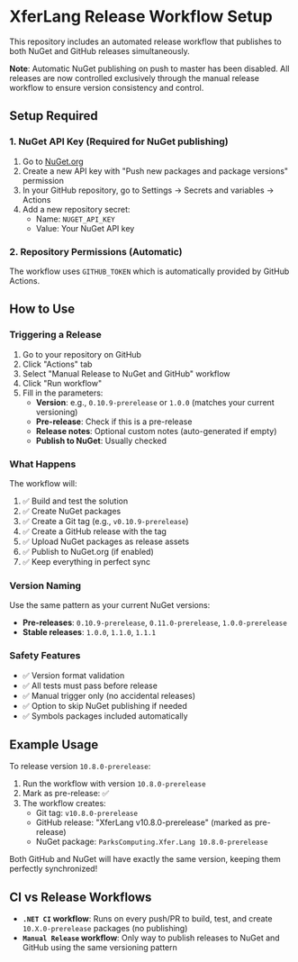 # XferLang Release Workflow Setup

This repository includes an automated release workflow that publishes to both NuGet and GitHub releases simultaneously.

**Note**: Automatic NuGet publishing on push to master has been disabled. All releases are now controlled exclusively through the manual release workflow to ensure version consistency and control.

## Setup Required

### 1. NuGet API Key (Required for NuGet publishing)

1. Go to [NuGet.org](https://www.nuget.org/account/apikeys)
2. Create a new API key with "Push new packages and package versions" permission
3. In your GitHub repository, go to Settings → Secrets and variables → Actions
4. Add a new repository secret:
   - Name: `NUGET_API_KEY`
   - Value: Your NuGet API key

### 2. Repository Permissions (Automatic)

The workflow uses `GITHUB_TOKEN` which is automatically provided by GitHub Actions.

## How to Use

### Triggering a Release

1. Go to your repository on GitHub
2. Click "Actions" tab
3. Select "Manual Release to NuGet and GitHub" workflow
4. Click "Run workflow"
5. Fill in the parameters:
   - **Version**: e.g., `0.10.9-prerelease` or `1.0.0` (matches your current versioning)
   - **Pre-release**: Check if this is a pre-release
   - **Release notes**: Optional custom notes (auto-generated if empty)
   - **Publish to NuGet**: Usually checked

### What Happens

The workflow will:
1. ✅ Build and test the solution
2. ✅ Create NuGet packages
3. ✅ Create a Git tag (e.g., `v0.10.9-prerelease`)
4. ✅ Create a GitHub release with the tag
5. ✅ Upload NuGet packages as release assets
6. ✅ Publish to NuGet.org (if enabled)
7. ✅ Keep everything in perfect sync

### Version Naming

Use the same pattern as your current NuGet versions:
- **Pre-releases**: `0.10.9-prerelease`, `0.11.0-prerelease`, `1.0.0-prerelease`
- **Stable releases**: `1.0.0`, `1.1.0`, `1.1.1`

### Safety Features

- ✅ Version format validation
- ✅ All tests must pass before release
- ✅ Manual trigger only (no accidental releases)
- ✅ Option to skip NuGet publishing if needed
- ✅ Symbols packages included automatically

## Example Usage

To release version `10.8.0-prerelease`:
1. Run the workflow with version `10.8.0-prerelease`
2. Mark as pre-release: ✅
3. The workflow creates:
   - Git tag: `v10.8.0-prerelease`
   - GitHub release: "XferLang v10.8.0-prerelease" (marked as pre-release)
   - NuGet package: `ParksComputing.Xfer.Lang 10.8.0-prerelease`

Both GitHub and NuGet will have exactly the same version, keeping them perfectly synchronized!

## CI vs Release Workflows

- **`.NET CI` workflow**: Runs on every push/PR to build, test, and create `10.X.0-prerelease` packages (no publishing)
- **`Manual Release` workflow**: Only way to publish releases to NuGet and GitHub using the same versioning pattern
